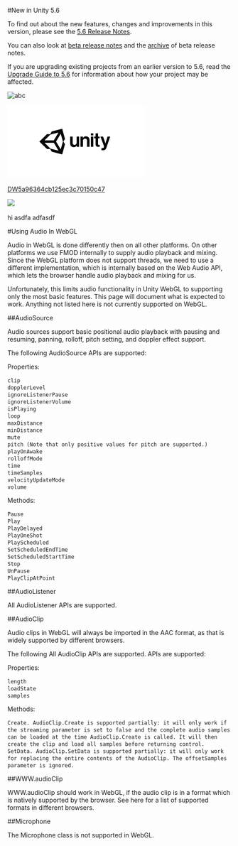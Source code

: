 #New in Unity 5.6

To find out about the new features, changes and improvements in this version, please see the [5.6 Release Notes](https://unity3d.com/unity/whats-new/unity-5.6.0).

You can also look at [beta release notes](https://unity3d.com/unity/beta#notes) and the [archive](https://unity3d.com/unity/beta/archive) of beta release notes. 


If you are upgrading existing projects from an earlier version to 5.6, read the [Upgrade Guide to 5.6](UpgradeGuide56) for information about how your project may be affected.


![abc](Images/DW5ad9c8419bb67626d83d695f.png)

![abc](Images/DW5a963922d2f2b83b4ce3e9c6.png)


[DW5a96364cb125ec3c70150c47](Examples/DW5a96364cb125ec3c70150c47.cs)

![](https://images.pexels.com/photos/67636/rose-blue-flower-rose-blooms-67636.jpeg)

hi
asdfa
adfasdf




#Using Audio In WebGL

Audio in WebGL is done differently then on all other platforms. On other platforms we use FMOD internally to supply audio playback and mixing. Since the WebGL platform does not support threads, we need to use a different implementation, which is internally based on the Web Audio API, which lets the browser handle audio playback and mixing for us.

Unfortunately, this limits audio functionality in Unity WebGL to supporting only the most basic features. This page will document what is expected to work. Anything not listed here is not currently supported on WebGL.

##AudioSource

Audio sources support basic positional audio playback with pausing and resuming, panning, rolloff, pitch setting, and doppler effect support.

The following AudioSource APIs are supported:

Properties:

    clip
    dopplerLevel
    ignoreListenerPause
    ignoreListenerVolume
    isPlaying
    loop
    maxDistance
    minDistance
    mute
    pitch (Note that only positive values for pitch are supported.)
    playOnAwake
    rolloffMode
    time
    timeSamples
    velocityUpdateMode
    volume

Methods:

    Pause
    Play
    PlayDelayed
    PlayOneShot
    PlayScheduled
    SetScheduledEndTime
    SetScheduledStartTime
    Stop
    UnPause
    PlayClipAtPoint

##AudioListener

All AudioListener APIs are supported.

##AudioClip

Audio clips in WebGL will always be imported in the AAC format, as that is widely supported by different browsers.

The following All AudioClip APIs are supported. APIs are supported:

Properties:

    length
    loadState
    samples

Methods:

    Create. AudioClip.Create is supported partially: it will only work if the streaming parameter is set to false and the complete audio samples can be loaded at the time AudioClip.Create is called. It will then create the clip and load all samples before returning control.
    SetData. AudioClip.SetData is supported partially: it will only work for replacing the entire contents of the AudioClip. The offsetSamples parameter is ignored.

##WWW.audioClip

WWW.audioClip should work in WebGL, if the audio clip is in a format which is natively supported by the browser. See here for a list of supported formats in different browsers.

##Microphone

The Microphone class is not supported in WebGL.
